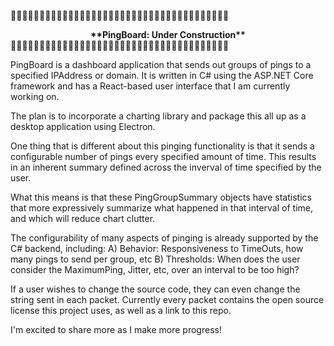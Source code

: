 🚧🚧🚧🚧🚧🚧🚧🚧🚧🚧🚧🚧🚧🚧🚧🚧🚧🚧🚧🚧🚧🚧🚧🚧🚧🚧🚧🚧🚧🚧🚧🚧🚧🚧🚧🚧🚧🚧
 <div align="center"> <b>**PingBoard: Under Construction**</b> </div>
🚧🚧🚧🚧🚧🚧🚧🚧🚧🚧🚧🚧🚧🚧🚧🚧🚧🚧🚧🚧🚧🚧🚧🚧🚧🚧🚧🚧🚧🚧🚧🚧🚧🚧🚧🚧🚧🚧

PingBoard is a dashboard application that sends out groups of pings to a specified IPAddress or domain. It is
written in C# using the ASP.NET Core framework and has a React-based user interface that I am currently 
working on.

The plan is to incorporate a charting library and package this all up as a desktop application using Electron.

One thing that is different about this pinging functionality is that it sends a configurable number of pings
every specified amount of time. This results in an inherent summary defined across the inverval of time
specified by the user.

What this means is that these PingGroupSummary objects have statistics that more expressively summarize
what happened in that interval of time, and which will reduce chart clutter.

The configurability of many aspects of pinging is already supported by the C# backend, including:
    A) Behavior: Responsiveness to TimeOuts, how many pings to send per group, etc
    B) Thresholds: When does the user consider the MaximumPing, Jitter, etc, over an interval to be too high?

If a user wishes to change the source code, they can even change the string sent in each packet. 
Currently every packet contains the open source license this project uses, as well as a link to this repo.

I'm excited to share more as I make more progress!

